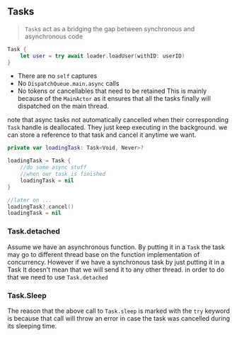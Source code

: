 ## Tasks
> `Task`s act as a bridging the gap between synchronous and asynchronous code

```Swift
Task {
    let user = try await loader.loadUser(withID: userID)
}
```
* There are no `self` captures
* No `DispatchQueue.main.async` calls
* No tokens or cancellables that need to be retained
This is mainly because of the `MainActor` as it ensures that all the tasks finally will dispatched on the main thread. 

note that async tasks not automatically cancelled when their corresponding `Task` handle is deallocated. They just keep executing in the background.
we can store a reference to that task and cancel it anytime we want.
```Swift
private var loadingTask: Task<Void, Never>?

loadingTask = Task {
	//do some async stuff
	//when our task is finished
	loadingTask = nil
}

//later on ...
loadingTask?.cancel()
loadingTask = nil
```

### Task.detached
Assume we have an asynchronous function. By putting it in a `Task` the task may go to different thread base on the function implementation of concurrency. 
However if we have a synchronous task by just putting it in a Task It doesn't mean that we will send it to any other thread. in order to do that we need to use `Task.detached`
### Task.Sleep
The reason that the above call to `Task.sleep` is marked with the `try` keyword is because that call will throw an error in case the task was cancelled during its sleeping time.